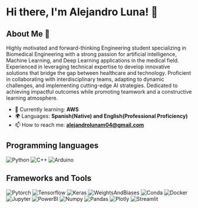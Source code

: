 # Hi there, I'm Alejandro Luna! 👋

## About Me 🚀

Highly motivated and forward-thinking Engineering student specializing in Biomedical Engineering with a strong passion for artificial intelligence, Machine Learning, and Deep Learning applications in the medical field. Experienced in leveraging technical expertise to develop innovative solutions that bridge the gap between healthcare and technology. Proficient in collaborating with interdisciplinary teams, adapting to dynamic challenges, and implementing cutting-edge AI strategies. Dedicated to achieving impactful outcomes while promoting teamwork and a constructive learning atmosphere.

- 🌱 Currently learning: **AWS**
- 🌍 Languages: **Spanish(Native) and English(Professional Proficiency)**
- 📫 How to reach me: **alejandrolunam04@gmail.com**

## Programming languages 
![Python](https://img.shields.io/badge/Python-FFD43B?style=for-the-badge&logo=python&logoColor=blue)
![C++](https://img.shields.io/badge/C%2B%2B-00599C?style=for-the-badge&logo=c%2B%2B&logoColor=white)
![Arduino](https://img.shields.io/badge/Arduino-00979D?style=for-the-badge&logo=Arduino&logoColor=white)

## Frameworks and Tools 

![Pytorch]([https://img.shields.io/badge/-HTML-E34F26?style=flat-square&logo=html5&logoColor=whit](https://img.shields.io/badge/PyTorch-EE4C2C?style=for-the-badge&logo=pytorch&logoColor=white)e)
![Tensorflow](https://img.shields.io/badge/TensorFlow-FF6F00?style=for-the-badge&logo=tensorflow&logoColor=white)
![Keras](https://img.shields.io/badge/Keras-FF0000?style=for-the-badge&logo=keras&logoColor=white)
![WeightsAndBiases](https://img.shields.io/badge/Weights_&_Biases-FFBE00?style=for-the-badge&logo=WeightsAndBiases&logoColor=white)
![Conda](https://img.shields.io/badge/conda-342B029.svg?&style=for-the-badge&logo=anaconda&logoColor=white)
![Docker](https://img.shields.io/badge/Docker-2CA5E0?style=for-the-badge&logo=docker&logoColor=white)
![Jupyter](https://img.shields.io/badge/Jupyter-F37626.svg?&style=for-the-badge&logo=Jupyter&logoColor=white)
![PowerBI](https://img.shields.io/badge/PowerBI-F2C811?style=for-the-badge&logo=Power%20BI&logoColor=white)
![Numpy](https://img.shields.io/badge/Numpy-777BB4?style=for-the-badge&logo=numpy&logoColor=white)
![Pandas](https://img.shields.io/badge/Pandas-2C2D72?style=for-the-badge&logo=pandas&logoColor=white)
![Plotly](https://img.shields.io/badge/Plotly-239120?style=for-the-badge&logo=plotly&logoColor=white)
![Streamlit](https://img.shields.io/badge/Streamlit-FF4B4B?style=for-the-badge&logo=Streamlit&logoColor=white)



